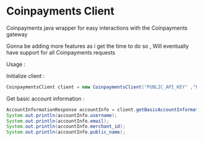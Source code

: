 # Coinpayments Client
Coinpayments java wrapper for easy interactions with the Coinpayments gateway 

Gonna be adding more features as i get the time to do so , Will eventually have support for all Coinpayments requests

Usage : 

Initialize client :
```java
CoinpaymentsClient client = new CoinpaymentsClient("PUBLIC_API_KEY" ,"PRIVATE_API_KEY");
```

Get basic account information :
```java
AccountInformationResponse accountInfo = client.getBasicAccountInformation();
System.out.println(accountInfo.username);
System.out.println(accountInfo.email);
System.out.println(accountInfo.merchant_id);
System.out.println(accountInfo.public_name);
  
```
